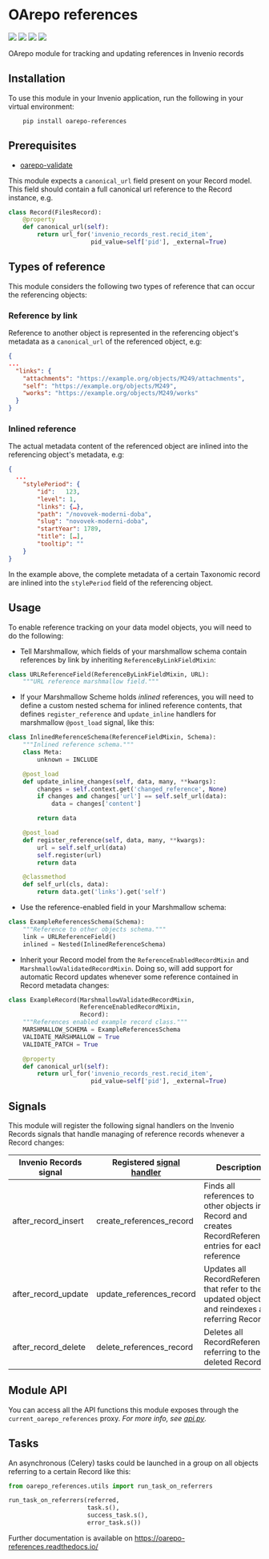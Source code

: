 # OArepo references

[![](https://img.shields.io/github/license/oarepo/flask-taxonomies.svg)](https://github.com/oarepo/oarepo-references/blob/master/LICENSE)
[![](https://img.shields.io/travis/oarepo/flask-taxonomies.svg)](https://travis-ci.org/oarepo/oarepo-references)
[![](https://img.shields.io/coveralls/oarepo/flask-taxonomies.svg)](https://coveralls.io/r/oarepo/oarepo-references)
[![](https://img.shields.io/pypi/v/flask-taxonomies.svg)](https://pypi.org/pypi/oarepo-references)

OArepo module for tracking and updating references in Invenio records

## Installation

To use this module in your Invenio application, run the following in your virtual environment:
```console
    pip install oarepo-references
```

## Prerequisites

- [oarepo-validate](https://github.com/oarepo/oarepo-validate)

This module expects a `canonical_url` field present on your Record model. This field
should contain a full canonical url reference to the Record instance, e.g.

```python
class Record(FilesRecord):
    @property
    def canonical_url(self):
        return url_for('invenio_records_rest.recid_item',
                       pid_value=self['pid'], _external=True)
```

## Types of reference

This module considers the following two types of reference that can occur
the referencing objects:

### Reference by link

Reference to another object is represented in the referencing
object's metadata as a `canonical_url` of the referenced object, e.g:

```json
{
...
  "links": {
    "attachments": "https://example.org/objects/M249/attachments",
    "self": "https://example.org/objects/M249",
    "works": "https://example.org/objects/M249/works"
  }
}
```

### Inlined reference

The actual metadata content of the referenced object are inlined
into the referencing object's metadata, e.g:

```json
{
  ...
    "stylePeriod": {
        "id":	123,
        "level": 1,
        "links": {…},
        "path": "/novovek-moderni-doba",
        "slug":	"novovek-moderni-doba",
        "startYear": 1789,
        "title": […],
        "tooltip": ""
    }
}
```

In the example above, the complete metadata of a certain Taxonomic record
are inlined into the `stylePeriod` field of the referencing object.

## Usage

To enable reference tracking on your data model objects, you will need to
do the following:

  - Tell Marshmallow, which fields of your marshmallow schema contain references
    by link by inheriting `ReferenceByLinkFieldMixin`:

```python
class URLReferenceField(ReferenceByLinkFieldMixin, URL):
    """URL reference marshmallow field."""
```

  - If your Marshmallow Scheme holds *inlined* references, you
    will need to define a custom nested schema for inlined reference
    contents, that defines `register_reference` and `update_inline`
    handlers for marshmallow `@post_load` signal, like this:

```python
class InlinedReferenceSchema(ReferenceFieldMixin, Schema):
    """Inlined reference schema."""
    class Meta:
        unknown = INCLUDE

    @post_load
    def update_inline_changes(self, data, many, **kwargs):
        changes = self.context.get('changed_reference', None)
        if changes and changes['url'] == self.self_url(data):
            data = changes['content']

        return data

    @post_load
    def register_reference(self, data, many, **kwargs):
        url = self.self_url(data)
        self.register(url)
        return data

    @classmethod
    def self_url(cls, data):
        return data.get('links').get('self')
```

  - Use the reference-enabled field in your Marshmallow schema:
```python
class ExampleReferencesSchema(Schema):
    """Reference to other objects schema."""
    link = URLReferenceField()
    inlined = Nested(InlinedReferenceSchema)
```

  - Inherit your Record model from the `ReferenceEnabledRecordMixin` and `MarshmallowValidatedRecordMixin`.
    Doing so, will add support for automatic Record updates whenever some reference contained in Record metadata
    changes:

```python
class ExampleRecord(MarshmallowValidatedRecordMixin,
                    ReferenceEnabledRecordMixin,
                    Record):
    """References enabled example record class."""
    MARSHMALLOW_SCHEMA = ExampleReferencesSchema
    VALIDATE_MARSHMALLOW = True
    VALIDATE_PATCH = True

    @property
    def canonical_url(self):
        return url_for('invenio_records_rest.recid_item',
                       pid_value=self['pid'], _external=True)
```

## Signals

This module will register the following signal handlers on the Invenio Records signals that handle
managing of reference records whenever a Record changes:

| Invenio Records signal | Registered [signal handler](https://github.com/oarepo/oarepo-references/blob/master/oarepo_references/signals.py) | Description |
|------------------------|--------------------------|----------------------------------------------------------------------------------------------------------|
| after_record_insert    | create_references_record | Finds all references to other objects in a Record and creates RecordReference entries for each reference |
| after_record_update    | update_references_record | Updates all RecordReferences that refer to the updated object and reindexes all referring Records |
| after_record_delete    | delete_references_record | Deletes all RecordReferences referring to the deleted Record |

## Module API

You can access all the API functions this module exposes through the `current_oarepo_references` proxy.
*For more info, see [api.py](https://github.com/oarepo/oarepo-references/blob/master/oarepo_references/api.py)*.

## Tasks

An asynchronous (Celery) tasks could be launched in a group on all objects referring to a certain Record like this:

```python
from oarepo_references.utils import run_task_on_referrers

run_task_on_referrers(referred,
                      task.s(),
                      success_task.s(),
                      error_task.s())
```

Further documentation is available on
https://oarepo-references.readthedocs.io/

